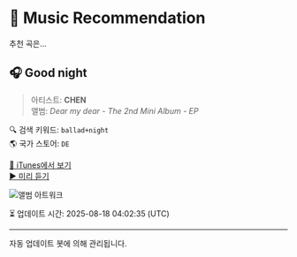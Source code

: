 
# 🎵 Music Recommendation

추천 곡은...

## 🎧 Good night  
> 아티스트: **CHEN**  
> 앨범: _Dear my dear - The 2nd Mini Album - EP_  

🔍 검색 키워드: `ballad+night`  
🌎 국가 스토어: `DE`

[🔗 iTunes에서 보기](https://music.apple.com/de/album/good-night/1481446116?i=1481446131&uo=4)  
[▶️ 미리 듣기](https://audio-ssl.itunes.apple.com/itunes-assets/AudioPreview115/v4/e5/48/2d/e5482db9-670b-eaa6-1993-ccf03b3abbe4/mzaf_13090908754736774381.plus.aac.p.m4a)

![앨범 아트워크](https://is1-ssl.mzstatic.com/image/thumb/Music123/v4/fa/79/e6/fa79e604-3485-9680-7b5e-d96e981d5149/Digital_Cover_CHEN_Dear_my_dear.re.jpg/100x100bb.jpg)

⏳ 업데이트 시간: 2025-08-18 04:02:35 (UTC)

---
자동 업데이트 봇에 의해 관리됩니다.
